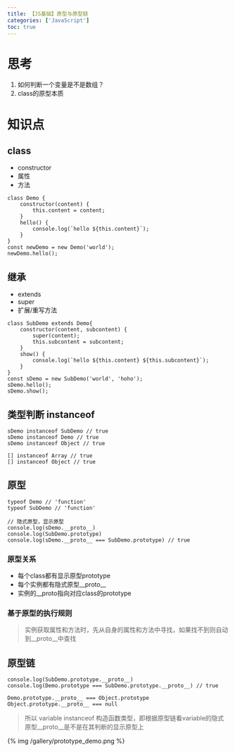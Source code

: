 ```yaml
---
title: 【JS基础】原型与原型链
categories: ['JavaScript']
toc: true
---
```


# 思考
1. 如何判断一个变量是不是数组？
2. class的原型本质

<!--more-->
# 知识点
## class
- constructor
- 属性
- 方法
```
class Demo {
    constructor(content) {
        this.content = content;
    }
    hello() {
        console.log(`hello ${this.content}`);
    }
}
const newDemo = new Demo('world');
newDemo.hello();
```
## 继承
- extends
- super
- 扩展/重写方法

```
class SubDemo extends Demo{
    constructor(content, subcontent) {
        super(content);
        this.subcontent = subcontent;
    }
    show() {
        console.log(`hello ${this.content} ${this.subcontent}`);
    }
}
const sDemo = new SubDemo('world', 'hoho');
sDemo.hello();
sDemo.show();
```
## 类型判断 instanceof
```
sDemo instanceof SubDemo // true
sDemo instanceof Demo // true
sDemo instanceof Object // true

[] instanceof Array // true
[] instanceof Object // true
```
## 原型
```
typeof Demo // 'function'
typeof SubDemo // 'function'

// 隐式原型，显示原型
console.log(sDemo.__proto__)
console.log(SubDemo.prototype)
console.log(sDemo.__proto__ === SubDemo.prototype) // true
``` 

### 原型关系

* 每个class都有显示原型prototype
* 每个实例都有隐式原型__proto__
* 实例的__proto指向对应class的prototype

### 基于原型的执行规则

> 实例获取属性和方法时，先从自身的属性和方法中寻找，如果找不到则自动到__proto__中查找

## 原型链

```
console.log(SubDemo.prototype.__proto__)
console.log(Demo.prototype === SubDemo.prototype.__proto__) // true

Demo.prototype.__proto__ === Object.prototype
Object.prototype.__proto__ === null
``` 

> 所以 variable instanceof 构造函数类型，即根据原型链看variable的隐式原型__proto__是不是在其判断的显示原型上

{% img /gallery/prototype_demo.png %}

